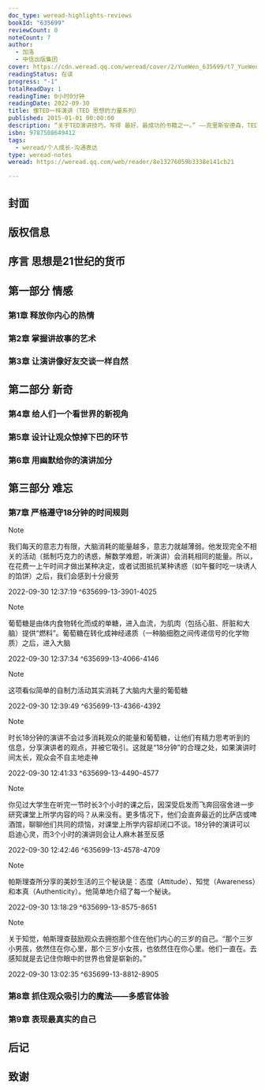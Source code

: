 ```yaml
---
doc_type: weread-highlights-reviews
bookId: "635699"
reviewCount: 0
noteCount: 7
author:
  - 加洛
  - 中信出版集团
cover: https://cdn.weread.qq.com/weread/cover/2/YueWen_635699/t7_YueWen_635699.jpg
readingStatus: 在读
progress: "-1"
totalReadDay: 1
readingTime: 0小时0分钟
readingDate: 2022-09-30
title: 像TED一样演讲（TED 思想的力量系列）
published: 2015-01-01 00:00:00
description: “关于TED演讲技巧，写得 最好、最成功的书籍之一。” ——克里斯安德森，TED大会创始人沟通力是21世纪的通用货币，会演讲的人成功的机会比别人多200%。在这个人人都是“推销员”的时代，公共演讲成为职场生存和商业竞争的必备技能。从求职面试、新产品推介、商业谈判到吸引投资，都需要演讲技巧和沟通技能的助力。
isbn: 9787508649412
tags:
  - weread/个人成长-沟通表达
type: weread-notes
weread: https://weread.qq.com/web/reader/8e13276059b3338e141cb21

---
```



## 封面

## 版权信息

## 序言 思想是21世纪的货币

## 第一部分 情感

### 第1章 释放你内心的热情

### 第2章 掌握讲故事的艺术

### 第3章 让演讲像好友交谈一样自然

## 第二部分 新奇

### 第4章 给人们一个看世界的新视角

### 第5章 设计让观众惊掉下巴的环节

### 第6章 用幽默给你的演讲加分

## 第三部分 难忘

### 第7章 严格遵守18分钟的时间规则

> [!NOTE] 
> 我们每天的意志力有限，大脑消耗的能量越多，意志力就越薄弱。他发现完全不相关的活动（抵制巧克力的诱惑，解数学难题，听演讲）会消耗相同的能量。所以，在花费一上午时间才做出某种决定，或者试图抵抗某种诱惑（如午餐时吃一块诱人的馅饼）之后，我们会感到十分疲劳
> 
> 2022-09-30 12:37:19 ^635699-13-3901-4025

> [!NOTE] 
> 葡萄糖是由体内食物转化而成的单糖，进入血流，为肌肉（包括心脏、肝脏和大脑）提供“燃料”。葡萄糖在转化成神经递质（一种脑细胞之间传递信号的化学物质）之后，进入大脑
> 
> 2022-09-30 12:37:34 ^635699-13-4066-4146

> [!NOTE] 
> 这项看似简单的自制力活动其实消耗了大脑内大量的葡萄糖
> 
> 2022-09-30 12:39:49 ^635699-13-4366-4392

> [!NOTE] 
> 时长18分钟的演讲不会过多消耗观众的能量和葡萄糖，让他们有精力思考听到的信息，分享演讲者的观点，并被它吸引。这就是“18分钟”的合理之处，如果演讲时间太长，观众会不自主地走神
> 
> 2022-09-30 12:41:33 ^635699-13-4490-4577

> [!NOTE] 
> 你见过大学生在听完一节时长3个小时的课之后，因深受启发而飞奔回宿舍进一步研究课堂上所学内容的吗？从来没有。更多情况下，他们会直奔最近的比萨店或啤酒馆，聊聊他们共同的烦恼，对课堂上所学内容却闭口不谈。18分钟的演讲可以启迪心灵，而3个小时的演讲则会让人麻木甚至反感
> 
> 2022-09-30 12:42:46 ^635699-13-4578-4709

> [!NOTE] 
> 帕斯理查所分享的美妙生活的三个秘诀是：态度（Attitude）、知觉（Awareness）和本真（Authenticity）。他简单地介绍了每一个秘诀。
> 
> 2022-09-30 13:18:29 ^635699-13-8575-8651

> [!NOTE] 
> 关于知觉，帕斯理查鼓励观众去拥抱那个住在他们内心的三岁的自己。“那个三岁小男孩，依然住在你心里，那个三岁小女孩，也依然住在你心里。他们一直在。去感知就是去记住你眼中的世界也曾是崭新的。”
> 
> 2022-09-30 13:02:35 ^635699-13-8812-8905

### 第8章 抓住观众吸引力的魔法——多感官体验

### 第9章 表现最真实的自己

## 后记

## 致谢

